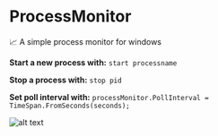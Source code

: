# ProcessMonitor

📈 A simple process monitor for windows

**Start a new process with:** ````start processname````

**Stop a process with:** ````stop pid````

**Set poll interval with:** ````processMonitor.PollInterval = TimeSpan.FromSeconds(seconds);````

![alt text](https://github.com/michifueby/ProcessMonitor/blob/master/processmonitor.jpg?raw=true)

